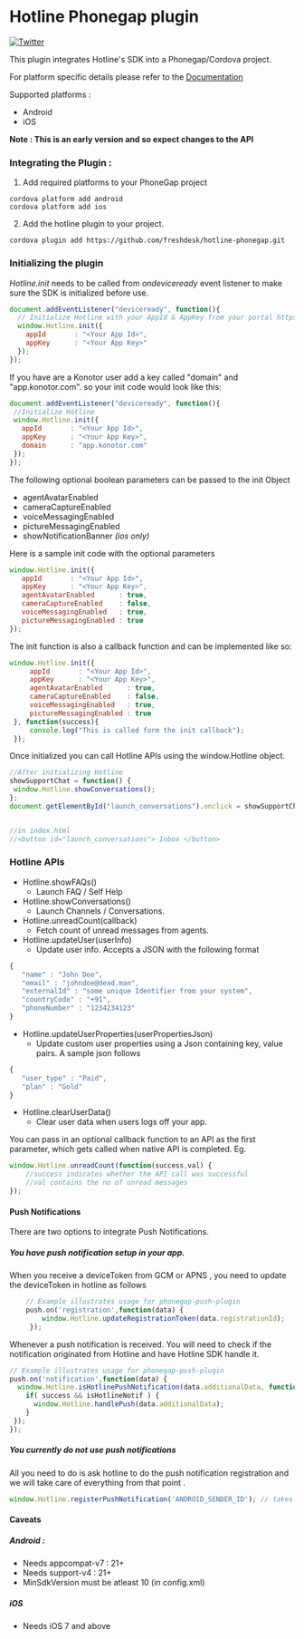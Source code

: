 # Hotline Phonegap plugin
[![Twitter](https://img.shields.io/badge/twitter-@GetHotline-orange.svg?style=flat)](https://twitter.com/GetHotline)

This plugin integrates Hotline's SDK into a Phonegap/Cordova project.

For platform specific details please refer to the [Documentation](http://support.hotline.io/support/solutions/160796)

Supported platforms :
* Android
* iOS

**Note : This is an early version and so expect changes to the API**

### Integrating the Plugin :

1. Add required platforms to your PhoneGap project
```shell
cordova platform add android
cordova platform add ios
```

2. Add the hotline plugin to your project.
```shell
cordova plugin add https://github.com/freshdesk/hotline-phonegap.git
```


### Initializing the plugin

_Hotline.init_ needs to be called from _ondeviceready_ event listener to make sure the SDK is initialized before use.

```javascript
document.addEventListener("deviceready", function(){
  // Initialize Hotline with your AppId & AppKey from your portal https://web.hotline.io/settings/apisdk
  window.Hotline.init({
    appId       : "<Your App Id>",
    appKey      : "<Your App Key>"
  });
});
```

 If you have are a Konotor user add a key called "domain" and "app.konotor.com". so your init code would look like this:
 ```javascript
document.addEventListener("deviceready", function(){
  //Initialize Hotline
  window.Hotline.init({
    appId       : "<Your App Id>",
    appKey      : "<Your App Key>",
    domain      : "app.konotor.com"
  });
});
 ```

 The following optional boolean parameters can be passed to the init Object
 -  agentAvatarEnabled  
 -  cameraCaptureEnabled
 -  voiceMessagingEnabled
 -  pictureMessagingEnabled
 -  showNotificationBanner _(ios only)_

 Here is a sample init code with the optional parameters

 ```javascript
 window.Hotline.init({
    appId       : "<Your App Id>",
    appKey      : "<Your App Key>",
    agentAvatarEnabled      : true,
    cameraCaptureEnabled    : false,
    voiceMessagingEnabled   : true,
    pictureMessagingEnabled : true
});
 ```
 The init function is also a callback function and can be implemented like so:

 ```javascript
 window.Hotline.init({
      appId       : "<Your App Id>",
      appKey      : "<Your App Key>",
      agentAvatarEnabled      : true,
      cameraCaptureEnabled    : false,
      voiceMessagingEnabled   : true,
      pictureMessagingEnabled : true
  }, function(success){
      console.log("This is called form the init callback");
  });
 ```

 Once initialized you can call Hotline APIs using the window.Hotline object.

 ```javascript
//After initializing Hotline
showSupportChat = function() {
  window.Hotline.showConversations();
};
document.getElementById("launch_conversations").onclick = showSupportChat;


//in index.html
//<button id="launch_conversations"> Inbox </button>
 ```

### Hotline APIs
* Hotline.showFAQs()
    - Launch FAQ / Self Help
* Hotline.showConversations()
    - Launch Channels / Conversations.
* Hotline.unreadCount(callback)
    - Fetch count of unread messages from agents.
* Hotline.updateUser(userInfo)
    - Update user info. Accepts a JSON with the following format  
```javascript
{
   "name" : "John Doe",
   "email" : "johndoe@dead.man",
   "externalId" : "some unique Identifier from your system",
   "countryCode" : "+91",
   "phoneNumber" : "1234234123"
}
```
* Hotline.updateUserProperties(userPropertiesJson)
    - Update custom user properties using a Json containing key, value pairs. A sample json follows
```javascript
{
   "user_type" : "Paid",
   "plan" : "Gold"
}
```
* Hotline.clearUserData()
    - Clear user data when users logs off your app.

You can pass in an optional callback function to an API as the first parameter, which gets called when native API is completed.
Eg.
```javascript
window.Hotline.unreadCount(function(success,val) {
    //success indicates whether the API call was successful
    //val contains the no of unread messages
});
```

#### Push Notifications

There are two options to integrate Push Notifications.

##### You have push notification setup in your app.

When you receive a deviceToken from GCM or APNS , you need to update the deviceToken in hotline as follows

```javascript
    // Example illustrates usage for phonegap-push-plugin
    push.on('registration',function(data) {
        window.Hotline.updateRegistrationToken(data.registrationId);
     });
```

Whenever a push notification is received. You will need to check if the notification originated from Hotline and have Hotline SDK handle it.

```javascript
// Example illustrates usage for phonegap-push-plugin
push.on('notification',function(data) {
  window.Hotline.isHotlinePushNotification(data.additionalData, function(success, isHotlineNotif) {
    if( success && isHotlineNotif ) {
      window.Hotline.handlePush(data.additionalData);
    }
 });
});
```

##### You currently do not use push notifications

All you need to do is ask hotline to do the push notification registration and we will take care of everything from that point .

```javascript
window.Hotline.registerPushNotification('ANDROID_SENDER_ID'); // takes care of registration and handling of push notification on iOS and Android.
```

#### Caveats

##### Android :
* Needs appcompat-v7 : 21+
* Needs support-v4 : 21+
* MinSdkVersion must be atleast 10 (in config.xml)

##### iOS
* Needs iOS 7 and above
